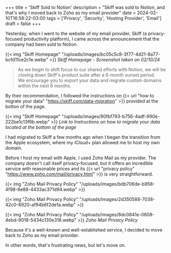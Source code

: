 +++
title = 'Skiff Sold to Notion'
description = "Skiff was sold to Notion, and that's why I moved back to Zoho as my email provider"
date = 2024-02-10T16:58:22-03:00
tags = ['Privacy', 'Security', 'Hosting Provider', 'Email']
draft = false
+++

Yesterday, when I went to the website of my email provider, Skiff (a privacy-focused productivity platform), I came across the announcement that the company had been sold to Notion.

{{< img "Skiff Homepage" "/uploads/images/bc05c5c8-3f77-4d21-8a77-bcfd11ce2c1e.webp" >}}
*Skiff Homepage - Screenshot taken on 02/10/24*

> As we begin to shift focus to our shared efforts with Notion, we will be closing down Skiff's product suite after a 6-month sunset period.<br />
> We encourage you to export your data and migrate custom domains within the next 6 months.

By their recommendation, I followed the instructions on {{< url "how to migrate your data" "https://skiff.com/data-migration" >}} provided at the botton of the page.

{{< img "Skiff Homepage" "/uploads/images/90fbf793-b756-4adf-990e-222be1c13f6b.webp" >}}
*Link to Instructions on how to migrate your data located at the bottom of the page*

I had migrated to Skiff a few months ago when I began the transition from the Apple ecosystem, where my iCloud+ plan allowed me to host my own domain.

Before I host my email with Apple, I used Zoho Mail as my provider. The company doesn't call itself privacy-focused, but it offers an incredible service with reasonable prices and its {{< url "privacy policy" "https://www.zoho.com/mail/privacy.html" >}} is very straightforward. 

{{< img "Zoho Mail Privacy Policy" "/uploads/images/bdb706de-b958-4f98-8e88-4433ac371d94.webp" >}}

{{< img "Zoho Mail Privacy Policy" "/uploads/images/2d350588-7038-42c0-8920-af94b6f2de1a.webp" >}}

{{< img "Zoho Mail Privacy Policy" "/uploads/images/8dc0841e-0608-4ebd-9018-5434c130e318.webp" >}}
*Zoho Mail Privacy Policy*

Because it's a well-known and well-established service, I decided to move back to Zoho as my email provider.

In other words, that's frustrating news, but let's move on.